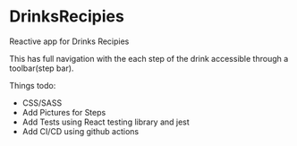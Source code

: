 # DrinksRecipies
Reactive app for Drinks Recipies

This has full navigation with the each step of the drink accessible through a toolbar(step bar).

Things todo:
- CSS/SASS
- Add Pictures for Steps
- Add Tests using React testing library and jest
- Add CI/CD using github actions
